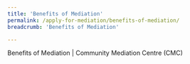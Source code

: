 ```yaml
---
title: 'Benefits of Mediation'
permalink: /apply-for-mediation/benefits-of-mediation/
breadcrumb: 'Benefits of Mediation'

---
```



Benefits of Mediation | Community Mediation Centre (CMC)
